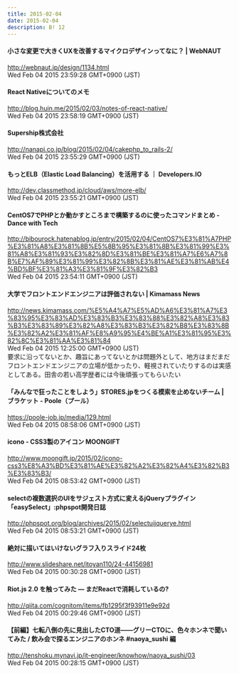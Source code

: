 ```yaml
---
title: 2015-02-04
date: 2015-02-04
description: B! 12
---
```


#### 小さな変更で大きくUXを改善するマイクロデザインってなに？ | WebNAUT
http://webnaut.jp/design/1134.html<br>
Wed Feb 04 2015 23:59:28 GMT+0900 (JST)<br>


#### React Nativeについてのメモ
http://blog.huin.me/2015/02/03/notes-of-react-native/<br>
Wed Feb 04 2015 23:58:19 GMT+0900 (JST)<br>


#### Supership株式会社
http://nanapi.co.jp/blog/2015/02/04/cakephp_to_rails-2/<br>
Wed Feb 04 2015 23:55:29 GMT+0900 (JST)<br>


#### もっとELB（Elastic Load Balancing）を活用する ｜ Developers.IO
http://dev.classmethod.jp/cloud/aws/more-elb/<br>
Wed Feb 04 2015 23:55:21 GMT+0900 (JST)<br>


#### CentOS7でPHPとか動かすところまで構築するのに使ったコマンドまとめ - Dance with Tech
http://bibourock.hatenablog.jp/entry/2015/02/04/CentOS7%E3%81%A7PHP%E3%81%A8%E3%81%8B%E5%8B%95%E3%81%8B%E3%81%99%E3%81%A8%E3%81%93%E3%82%8D%E3%81%BE%E3%81%A7%E6%A7%8B%E7%AF%89%E3%81%99%E3%82%8B%E3%81%AE%E3%81%AB%E4%BD%BF%E3%81%A3%E3%81%9F%E3%82%B3<br>
Wed Feb 04 2015 23:54:11 GMT+0900 (JST)<br>


#### 大学でフロントエンドエンジニアは評価されない | Kimamass News
http://news.kimamass.com/%E5%A4%A7%E5%AD%A6%E3%81%A7%E3%83%95%E3%83%AD%E3%83%B3%E3%83%88%E3%82%A8%E3%83%B3%E3%83%89%E3%82%A8%E3%83%B3%E3%82%B8%E3%83%8B%E3%82%A2%E3%81%AF%E8%A9%95%E4%BE%A1%E3%81%95%E3%82%8C%E3%81%AA%E3%81%84<br>
Wed Feb 04 2015 12:25:00 GMT+0900 (JST)<br>
要求に沿ってないとか、趣旨にあってないとかは問題外として、地方はまだまだフロントエンドエンジニアの立場が低かったり、軽視されていたりするのは実感としてある。田舎の若い高学歴者には今後頑張ってもらいたい


#### 「みんなで狂ったことをしよう」STORES.jpをつくる模索を止めないチーム | ブラケット - Poole（プール）
https://poole-job.jp/media/129.html<br>
Wed Feb 04 2015 08:58:06 GMT+0900 (JST)<br>


#### icono - CSS3製のアイコン MOONGIFT
http://www.moongift.jp/2015/02/icono-css3%E8%A3%BD%E3%81%AE%E3%82%A2%E3%82%A4%E3%82%B3%E3%83%B3/<br>
Wed Feb 04 2015 08:53:42 GMT+0900 (JST)<br>


#### selectの複数選択のUIをサジェスト方式に変えるjQueryプラグイン「easySelect」:phpspot開発日誌
http://phpspot.org/blog/archives/2015/02/selectuijquerye.html<br>
Wed Feb 04 2015 08:53:21 GMT+0900 (JST)<br>


#### 絶対に描いてはいけないグラフ入りスライド24枚
http://www.slideshare.net/itoyan110/24-44156981<br>
Wed Feb 04 2015 00:30:28 GMT+0900 (JST)<br>


#### Riot.js 2.0 を触ってみた — まだReactで消耗しているの?
http://qiita.com/cognitom/items/fb1295f3f93911e9e92d<br>
Wed Feb 04 2015 00:29:46 GMT+0900 (JST)<br>


#### 【前編】七転八倒の先に見出したCTO道――グリーCTOに、色々ホンネで聞いてみた / 飲み会で探るエンジニアのホンネ #naoya_sushi 編
http://tenshoku.mynavi.jp/it-engineer/knowhow/naoya_sushi/03<br>
Wed Feb 04 2015 00:28:15 GMT+0900 (JST)<br>


